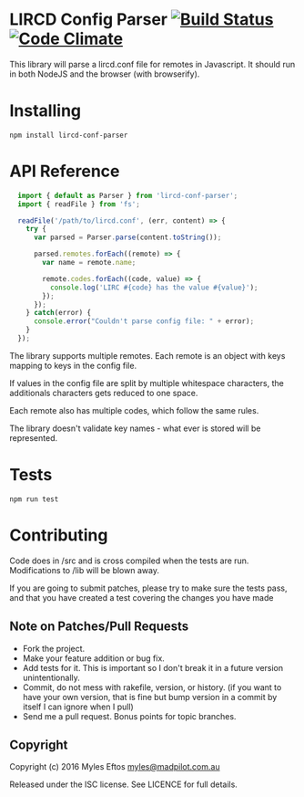 # LIRCD Config Parser [![Build Status](https://travis-ci.org/madpilot/lircd-conf-parser.svg?branch=master)](https://travis-ci.org/madpilot/lircd-conf-parser) [![Code Climate](https://codeclimate.com/github/madpilot/lircd-conf-parser/badges/gpa.svg)](https://codeclimate.com/github/madpilot/lircd-conf-parser)

This library will parse a lircd.conf file for remotes in Javascript. It should run in both NodeJS and the browser (with browserify).

# Installing

```npm install lircd-conf-parser```

# API Reference

```js
  import { default as Parser } from 'lircd-conf-parser';
  import { readFile } from 'fs';

  readFile('/path/to/lircd.conf', (err, content) => {
    try {
      var parsed = Parser.parse(content.toString());

      parsed.remotes.forEach((remote) => {
        var name = remote.name;

        remote.codes.forEach((code, value) => {
          console.log('LIRC #{code} has the value #{value}');
        });
      });
    } catch(error) {
      console.error("Couldn't parse config file: " + error);
    }
  });

```

The library supports multiple remotes. Each remote is an object with keys mapping to keys in the config file.

If values in the config file are split by multiple whitespace characters, the additionals characters gets reduced to one space.

Each remote also has multiple codes, which follow the same rules.

The library doesn't validate key names - what ever is stored will be represented.

# Tests

```npm run test```

# Contributing

Code does in /src and is cross compiled when the tests are run. Modifications to /lib will be blown away.

If you are going to submit patches, please try to make sure the tests pass, and that you have created a test covering the changes you have made

## Note on Patches/Pull Requests

* Fork the project.
* Make your feature addition or bug fix.
* Add tests for it. This is important so I don't break it in a
  future version unintentionally.
* Commit, do not mess with rakefile, version, or history.
  (if you want to have your own version, that is fine but
   bump version in a commit by itself I can ignore when I pull)
* Send me a pull request. Bonus points for topic branches.

## Copyright

Copyright (c) 2016 Myles Eftos <myles@madpilot.com.au>

Released under the ISC license. See LICENCE for full details.
